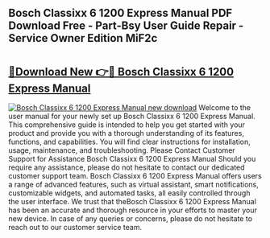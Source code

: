 ## Bosch Classixx 6 1200 Express Manual PDF Download Free - Part-Bsy User Guide Repair - Service Owner Edition MiF2c

# <h2><a href="http://cf13070.oget.top/?id=Bosch+Classixx+6+1200+Express+Manual">🔗Download New 👉🔴 Bosch Classixx 6 1200 Express Manual</a></h2>

[![Bosch Classixx 6 1200 Express Manual new download](https://i.imgur.com/5g1atiW.png)](http://cf13070.oget.top/?id=Bosch+Classixx+6+1200+Express+Manual)
Welcome to the user manual for your newly set up Bosch Classixx 6 1200 Express Manual. This comprehensive guide is intended to help you get started with your product and provide you with a thorough understanding of its features, functions, and capabilities. You will find clear instructions for installation, usage, maintenance, and troubleshooting. Please Contact Customer Support for Assistance Bosch Classixx 6 1200 Express Manual Should you require any assistance, please do not hesitate to contact our dedicated customer support team. Bosch Classixx 6 1200 Express Manual offers users a range of advanced features, such as virtual assistant, smart notifications, customizable widgets, and automated tasks, all easily controlled through the user interface. We trust that theBosch Classixx 6 1200 Express Manual has been an accurate and thorough resource in your efforts to master your new device. In case of any queries or concerns, please do not hesitate to reach out to our customer service team.
